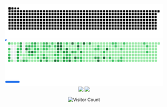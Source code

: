 <div align="center">

<picture>
  <source media="(prefers-color-scheme: dark)" srcset="https://raw.githubusercontent.com/bryan308/bryan308/output/github-snake-dark.svg" />
  <source media="(prefers-color-scheme: light)" srcset="https://raw.githubusercontent.com/bryan308/bryan308/output/github-snake.svg" />
  <img alt="github-snake" src="https://raw.githubusercontent.com/bryan308/bryan308/output/github-snake.svg" />
</picture>

<picture>
  <source
    media="(prefers-color-scheme: dark)"
    srcset="https://raw.githubusercontent.com/bryan308/bryan308/breakout-output/dark.svg"
  />
  <source
    media="(prefers-color-scheme: light)"
    srcset="https://raw.githubusercontent.com/bryan308/bryan308/breakout-output/light.svg"
  />
  <img alt="Breakout Game" src="https://raw.githubusercontent.com/bryan308/bryan308/breakout-output/light.svg" />
</picture>

<img src="https://streak-stats.demolab.com?user=bryan308&theme=chartreuse-dark&hide_border=true&date_format=M%20j%5B%2C%20Y%5D" height="170">

<img src="https://github-readme-activity-graph.vercel.app/graph?username=bryan308&theme=chartreuse-dark">

![Visitor Count](https://komarev.com/ghpvc/?username=bryan308&color=brightgreen&style=for-the-badge&label=Stressed+Dev+Count&abbreviated=true)

</div>

